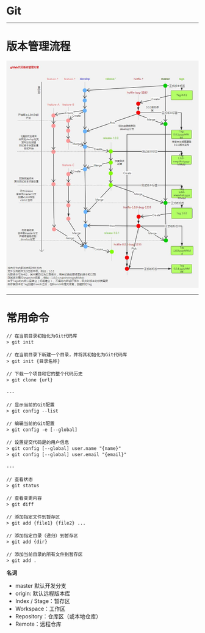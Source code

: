 <b style="font-size: 2em">Git</b>

---

# 版本管理流程

<a href="../assets/git_flow.jpg" title="点击预览" target="_blank"><img src="../assets/git_flow.jpg" style="zoom:100%" alt="版本管理流程"></a>

---

# 常用命令

```text
// 在当前目录初始化为Git代码库
> git init

// 在当前目录下新建一个目录，并将其初始化为Git代码库
> git init {目录名称}

// 下载一个项目和它的整个代码历史
> git clone {url}

---

// 显示当前的Git配置
> git config --list

// 编辑当前的Git配置
> git config -e [--global]

// 设置提交代码是的用户信息
> git config [--global] user.name "{name}"
> git config [--global] user.email "{email}"

---

// 查看状态
> git status

// 查看变更内容
> git diff

// 添加指定文件到暂存区
> git add {file1} {file2} ...

// 添加指定目录（递归）到暂存区
> git add {dir}

// 添加当前目录的所有文件到暂存区
> git add .

```

**名词**

* master 默认开发分支
* origin: 默认远程版本库
* Index / Stage：暂存区
* Workspace：工作区
* Repository：仓库区（或本地仓库）
* Remote：远程仓库

